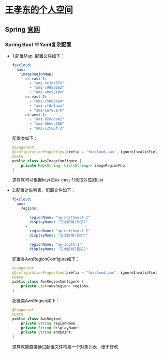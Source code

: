 # [王孝东的个人空间](https://scm-git.github.io/)
## Spring [官网](http://spring.io)

### Spring Boot 中Yaml复杂配置
* 1.配置Map, 配置文件如下：
  ```yaml
  foxcloud:
    aws:
      imageRegionMap:
        us-east-1:
          - "ami-8c1be5f6"
          - "ami-c998b6b2"
          - "ami-abe98kde"
        us-east-2:
          - "ami-c5062ba0"
          - "ami-cfdafaaa"
          - "ami-1e785a7b"
        us-west-1:
          - "ami-02eada62"
          - "ami-66eec506"
          - "ami-12586f72"
  ```
  配置类如下：
  ```java
  @Component
  @ConfigurationProperties(prefix = "foxcloud.aws", ignoreInvalidFields = true)
  @Data
  public class AwsImageConfigure {
      private Map<String, List<String>> imageRegionMap;
  }
  ```
  这样就可以根据key(如us-east-1)获取对应的List

* 2.配置对象列表，配置文件如下：
  ```yaml
  foxcloud:
    aws:
      regions:
        -
          regionName: "ap-northeast-1"
          displayName: "亚太区域(东京)"
        -
          regionName: "ap-northeast-2"
          displayName: "亚太区域(首尔)"
        -
          regionName: "ap-south-1"
          displayName: "亚太区域(孟买)"
  ```
  配置类AwsRegionConfigure如下：
  ```java
  @Component
  @ConfigurationProperties(prefix = "foxcloud.aws", ignoreInvalidFields = true)
  @Data
  public class AwsRegionConfigure {
      private List<AwsRegion> regions;
  }
  ```
  配置类AwsRegion如下：
  ```java
  @Component
  @Data
  public class AwsRegion{
      private String regionName;
      private String displayName;
      private String endpoint;
  }
  ```
  这样就能直接通过配置文件构建一个对象列表，便于修改
  